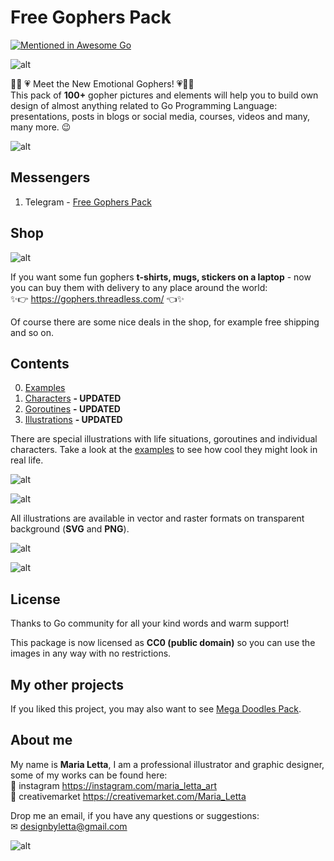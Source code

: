 # Free Gophers Pack

[![Mentioned in Awesome Go](https://awesome.re/mentioned-badge-flat.svg)](https://github.com/avelino/awesome-go)

![alt](/preview/main.png)

🌟🌈 💗 Meet the New Emotional Gophers! 💗🌈🌟   
This pack of __100+__ gopher pictures and elements will help you to build own design of almost anything related to Go Programming Language: presentations, posts in blogs or social media, courses, videos and many, many more. 😉

![alt](/preview/1.png)


## Messengers
1. Telegram - [Free Gophers Pack](https://t.me/addstickers/Free_Gophers_Pack)


## Shop

![alt](/preview/shop_presentation.png)


If you want some fun gophers __t-shirts, mugs, stickers on a laptop__ - now you can buy them with delivery to any place around the world:  
✨👉 https://gophers.threadless.com/ 👈✨

  Of course there are some nice deals in the shop, for example free shipping and so on.

## Contents

0. [Examples](/examples/)
1. [Characters](/characters/) __- UPDATED__
2. [Goroutines](/goroutines/) __- UPDATED__
3. [Illustrations](/illustrations/) __- UPDATED__

There are special illustrations with life situations, goroutines and individual characters. Take a look at the [examples](/examples/) to see how cool they might look in real life.

![alt](/examples/1.png)

![alt](/preview/2.png)

All illustrations are available in vector and raster formats on transparent background (__SVG__ and __PNG__).

![alt](/preview/3.png)

![alt](/preview/4.png)

## License

Thanks to Go community for all your kind words and warm support!

This package is now licensed as __CC0 (public domain)__ so you can use the images in any way with no restrictions.

## My other projects

If you liked this project, you may also want to see [Mega Doodles Pack](https://github.com/MariaLetta/mega-doodles-pack).

## About me

My name is __Maria Letta__, I am a professional illustrator and graphic designer, some of my works can be found here:  
🦄 instagram  https://instagram.com/maria_letta_art    
🎨 creativemarket  https://creativemarket.com/Maria_Letta  

Drop me an email, if you have any questions or suggestions:  
✉ designbyletta@gmail.com

![alt](/examples/6.png)